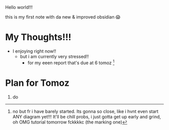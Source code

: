 Hello world!!!


this is my first note with da new & improved obsidian 😱

# My Thoughts!!!

- I enjoying right now!!
	- but i am currently very stressed!!
		- for my eeen report that's due at 6 tomoz [^1]

# Plan for Tomoz

1. do

[^1]: no but fr i have barely started. Its gonna so close, like i hvnt even start ANY diagram yet!!!
	It'll be chill probs, i just gotta get up early and grind, oh OMG tutorial tomorrow fckkkkc (the marking one)